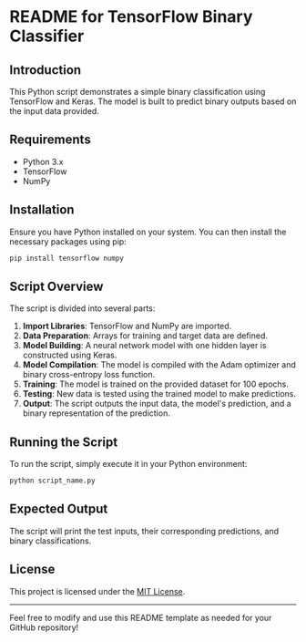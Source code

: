 # README for TensorFlow Binary Classifier

## Introduction

This Python script demonstrates a simple binary classification using TensorFlow and Keras. The model is built to predict binary outputs based on the input data provided.

## Requirements

- Python 3.x
- TensorFlow
- NumPy

## Installation

Ensure you have Python installed on your system. You can then install the necessary packages using pip:

```bash
pip install tensorflow numpy
```

## Script Overview

The script is divided into several parts:

1. **Import Libraries**: TensorFlow and NumPy are imported.
2. **Data Preparation**: Arrays for training and target data are defined.
3. **Model Building**: A neural network model with one hidden layer is constructed using Keras.
4. **Model Compilation**: The model is compiled with the Adam optimizer and binary cross-entropy loss function.
5. **Training**: The model is trained on the provided dataset for 100 epochs.
6. **Testing**: New data is tested using the trained model to make predictions.
7. **Output**: The script outputs the input data, the model's prediction, and a binary representation of the prediction.

## Running the Script

To run the script, simply execute it in your Python environment:

```bash
python script_name.py
```

## Expected Output

The script will print the test inputs, their corresponding predictions, and binary classifications.

## License

This project is licensed under the [MIT License](LICENSE.md).

---

Feel free to modify and use this README template as needed for your GitHub repository!
